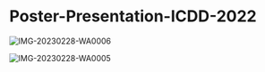 # Poster-Presentation-ICDD-2022

![IMG-20230228-WA0006](https://user-images.githubusercontent.com/111540395/221888333-b43a1b6a-cf9d-43c8-8774-2a80157ba660.jpg)


![IMG-20230228-WA0005](https://user-images.githubusercontent.com/111540395/221888501-7403d147-04fc-4d5a-8f10-52d9f184001f.jpg)
